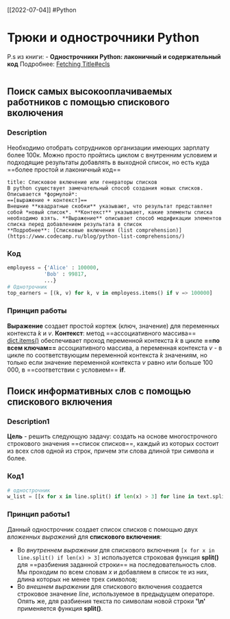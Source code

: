 [[2022-07-04]]
#Python 
# Трюки и однострочники Python
P.s из книги: -  **Однострочники Python: лаконичный и содержательный код**
Подробнее: [Fetching Title#ecls](https://habr.com/ru/company/piter/blog/593707/)
```toc
```
## Поиск самых высокооплачиваемых работников с помощью спискового вколючения
### Description
Необходимо отобрать сотрудников организации имеющих зарплату более 100к. Можно просто пройтись циклом с внутренним условием и подходящие результаты добавлять в выходной список, но есть куда ==более простой и лаконичный код==
```ad-note
title: Списковое включение или генераторы списков
В python существует замечательный способ создания новых списков. Описывается *формулой*:
==[выражение + контекст]==
Внешние **квадратные скобки** указывают, что результат представляет собой *новый список*. **Контекст** указывает, какие элементы списка необходимо взять. **Выражение** описывает способ модификации элементов списка перед добавлением результата в список
**Подробнее**: [Списковые включения (list comprehension)](https://www.codecamp.ru/blog/python-list-comprehensions/)
```
### Код
```py
employess = {'Alice' : 100000,
			'Bob' : 99817,
			...}
# Однотрочник
top_earners = [(k, v) for k, v in employess.items() if v => 100000]
```
### Принцип работы
**Выражение** создает простой кортеж (ключ, значение) для переменных контекста *k* и *v*.
**Контекст**: метод ==ассоциативного массива==<u> dict.items()</u>  обеспечивает проход переменной контекста *k* в цикле **==по всем ключам==** ассоциативного массива, а переменная контекста *v* - в цикле по соответствующим переменной контекста *k* значениям, но только если значение переменной контекста *v* равно или больше 100 000, в ==соответствии с условием== **if**.


## Поиск информативных слов с помощью спискового включения
### Description1
**Цель** - решить следующую задачу: создать на основе многострочного строкового значения ==список списков==, каждый из которых состоит из всех слов одной из строк, причем эти слова длиной три символа и более.
### Код1
```py
# однострочник
w_list = [[x for x in line.split() if len(x) > 3] for line in text.split('\n') ]
```

### Принцип работы1
Данный однострочник создает список списков с помощью двух *вложенных выражений* для **спискового включения**:
- Во *внутреннем выражении* для спискового включения `[x for x in line.split() if len(x) > 3]` используется строковая функция **split()** для ==разбиения заданной строки== на последовательность слов. Мы проходим по всем словам *x* и добавляем в список те из них, длина которых не менее трех символов;
- Во *внешнем выражении* для спискового включения создается строковое значение *line*, используемое в предыдущем операторе. Опять же, для разбиения текста по символам новой строки **'\n'** применяется функция **split()**.